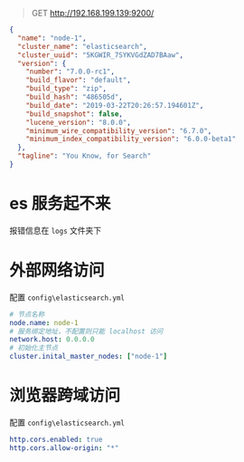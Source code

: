 > GET http://192.168.199.139:9200/
```json
{
  "name": "node-1",
  "cluster_name": "elasticsearch",
  "cluster_uuid": "5KGWIR_7SYKVGdZAD7BAaw",
  "version": {
    "number": "7.0.0-rc1",
    "build_flavor": "default",
    "build_type": "zip",
    "build_hash": "486505d",
    "build_date": "2019-03-22T20:26:57.194601Z",
    "build_snapshot": false,
    "lucene_version": "8.0.0",
    "minimum_wire_compatibility_version": "6.7.0",
    "minimum_index_compatibility_version": "6.0.0-beta1"
  },
  "tagline": "You Know, for Search"
}
```


# es 服务起不来

报错信息在 `logs` 文件夹下

# 外部网络访问

配置 `config\elasticsearch.yml`
```yml
# 节点名称
node.name: node-1
# 服务绑定地址，不配置则只能 localhost 访问
network.host: 0.0.0.0
# 初始化主节点
cluster.inital_master_nodes: ["node-1"]
```

# 浏览器跨域访问
配置 `config\elasticsearch.yml`
```yml
http.cors.enabled: true
http.cors.allow-origin: "*"
```
